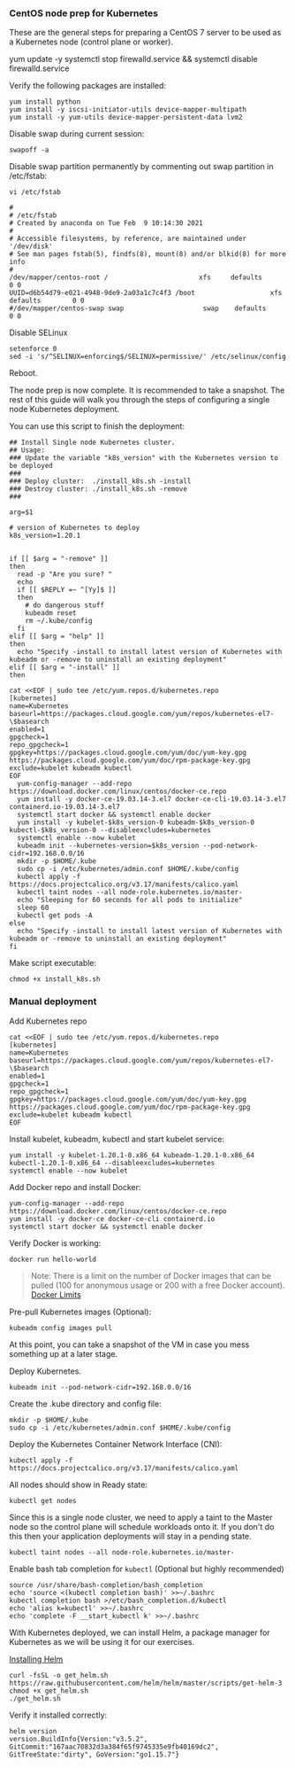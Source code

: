 ### CentOS node prep for Kubernetes

These are the general steps for preparing a CentOS 7 server to be used as a Kubernetes node (control plane or worker).

yum update -y
systemctl stop firewalld.service && systemctl disable firewalld.service

Verify the following packages are installed:
```
yum install python
yum install -y iscsi-initiator-utils device-mapper-multipath
yum install -y yum-utils device-mapper-persistent-data lvm2
```

Disable swap during current session:
```
swapoff -a
```

Disable swap partition permanently by commenting out swap partition in /etc/fstab:
```
vi /etc/fstab

#
# /etc/fstab
# Created by anaconda on Tue Feb  9 10:14:30 2021
#
# Accessible filesystems, by reference, are maintained under '/dev/disk'
# See man pages fstab(5), findfs(8), mount(8) and/or blkid(8) for more info
#
/dev/mapper/centos-root /                       xfs     defaults        0 0
UUID=d6b54d79-e021-4948-9de9-2a03a1c7c4f3 /boot                   xfs     defaults        0 0
#/dev/mapper/centos-swap swap                    swap    defaults        0 0
```

Disable SELinux
```
setenforce 0
sed -i 's/^SELINUX=enforcing$/SELINUX=permissive/' /etc/selinux/config
```

Reboot.

The node prep is now complete. It is recommended to take a snapshot. The rest of this guide will walk you through the steps of configuring a single node Kubernetes deployment. 

You can use this script to finish the deployment:

```
## Install Single node Kubernetes cluster. 
## Usage: 
### Update the variable "k8s_version" with the Kubernetes version to be deployed
###
### Deploy cluster:  ./install_k8s.sh -install 
### Destroy cluster: ./install_k8s.sh -remove
###

arg=$1

# version of Kubernetes to deploy
k8s_version=1.20.1


if [[ $arg = "-remove" ]]
then
  read -p "Are you sure? "
  echo
  if [[ $REPLY =~ ^[Yy]$ ]]
  then
    # do dangerous stuff
    kubeadm reset
    rm ~/.kube/config
  fi
elif [[ $arg = "help" ]]
then
  echo "Specify -install to install latest version of Kubernetes with kubeadm or -remove to uninstall an existing deployment"
elif [[ $arg = "-install" ]]
then

cat <<EOF | sudo tee /etc/yum.repos.d/kubernetes.repo
[kubernetes]
name=Kubernetes
baseurl=https://packages.cloud.google.com/yum/repos/kubernetes-el7-\$basearch
enabled=1
gpgcheck=1
repo_gpgcheck=1
gpgkey=https://packages.cloud.google.com/yum/doc/yum-key.gpg https://packages.cloud.google.com/yum/doc/rpm-package-key.gpg
exclude=kubelet kubeadm kubectl
EOF
  yum-config-manager --add-repo https://download.docker.com/linux/centos/docker-ce.repo
  yum install -y docker-ce-19.03.14-3.el7 docker-ce-cli-19.03.14-3.el7 containerd.io-19.03.14-3.el7
  systemctl start docker && systemctl enable docker
  yum install -y kubelet-$k8s_version-0 kubeadm-$k8s_version-0 kubectl-$k8s_version-0 --disableexcludes=kubernetes
  systemctl enable --now kubelet
  kubeadm init --kubernetes-version=$k8s_version --pod-network-cidr=192.168.0.0/16
  mkdir -p $HOME/.kube
  sudo cp -i /etc/kubernetes/admin.conf $HOME/.kube/config
  kubectl apply -f https://docs.projectcalico.org/v3.17/manifests/calico.yaml
  kubectl taint nodes --all node-role.kubernetes.io/master-
  echo "Sleeping for 60 seconds for all pods to initialize"
  sleep 60
  kubectl get pods -A
else
  echo "Specify -install to install latest version of Kubernetes with kubeadm or -remove to uninstall an existing deployment"
fi
```

Make script executable:
```
chmod +x install_k8s.sh
```

### Manual deployment

Add Kubernetes repo
```
cat <<EOF | sudo tee /etc/yum.repos.d/kubernetes.repo
[kubernetes]
name=Kubernetes
baseurl=https://packages.cloud.google.com/yum/repos/kubernetes-el7-\$basearch
enabled=1
gpgcheck=1
repo_gpgcheck=1
gpgkey=https://packages.cloud.google.com/yum/doc/yum-key.gpg https://packages.cloud.google.com/yum/doc/rpm-package-key.gpg
exclude=kubelet kubeadm kubectl
EOF
```

Install kubelet, kubeadm, kubectl and start kubelet service:
```
yum install -y kubelet-1.20.1-0.x86_64 kubeadm-1.20.1-0.x86_64 kubectl-1.20.1-0.x86_64 --disableexcludes=kubernetes
systemctl enable --now kubelet
```

Add Docker repo and install Docker:
```
yum-config-manager --add-repo https://download.docker.com/linux/centos/docker-ce.repo
yum install -y docker-ce docker-ce-cli containerd.io
systemctl start docker && systemctl enable docker
```

Verify Docker is working:
```
docker run hello-world
```

>Note: There is a limit on the number of Docker images that can be pulled (100 for anonymous usage or 200 with a free Docker account). [Docker Limits](https://www.docker.com/increase-rate-limits)

Pre-pull Kubernetes images (Optional):
```
kubeadm config images pull
```

At this point, you can take a snapshot of the VM in case you mess something up at a later stage.

Deploy Kubernetes.
```
kubeadm init --pod-network-cidr=192.168.0.0/16
```

Create the .kube directory and config file:
```
mkdir -p $HOME/.kube
sudo cp -i /etc/kubernetes/admin.conf $HOME/.kube/config
```

Deploy the Kubernetes Container Network Interface (CNI): 
```
kubectl apply -f https://docs.projectcalico.org/v3.17/manifests/calico.yaml
```

All nodes should show in Ready state:
```
kubectl get nodes
```

Since this is a single node cluster, we need to apply a taint to the Master node so the control plane will schedule workloads onto it. If you don't do this then your application deployments will stay in a pending state.
```
kubectl taint nodes --all node-role.kubernetes.io/master-
```

Enable bash tab completion for `kubectl` (Optional but highly recommended)
```
source /usr/share/bash-completion/bash_completion
echo 'source <(kubectl completion bash)' >>~/.bashrc
kubectl completion bash >/etc/bash_completion.d/kubectl
echo 'alias k=kubectl' >>~/.bashrc
echo 'complete -F __start_kubectl k' >>~/.bashrc
```

With Kubernetes deployed, we can install Helm, a package manager for Kubernetes as we will be using it for our exercises. 

[Installing Helm](https://helm.sh/docs/intro/install/)
```
curl -fsSL -o get_helm.sh https://raw.githubusercontent.com/helm/helm/master/scripts/get-helm-3
chmod +x get_helm.sh
./get_helm.sh
```

Verify it installed correctly:
```
helm version
version.BuildInfo{Version:"v3.5.2", GitCommit:"167aac70832d3a384f65f9745335e9fb40169dc2", GitTreeState:"dirty", GoVersion:"go1.15.7"}
```
